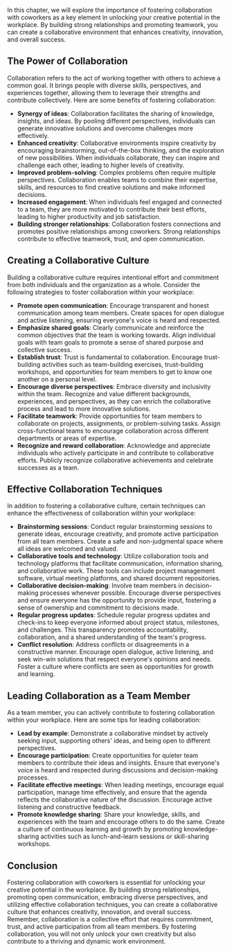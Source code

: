 
In this chapter, we will explore the importance of fostering collaboration with coworkers as a key element in unlocking your creative potential in the workplace. By building strong relationships and promoting teamwork, you can create a collaborative environment that enhances creativity, innovation, and overall success.

**The Power of Collaboration**
------------------------------

Collaboration refers to the act of working together with others to achieve a common goal. It brings people with diverse skills, perspectives, and experiences together, allowing them to leverage their strengths and contribute collectively. Here are some benefits of fostering collaboration:

* **Synergy of ideas**: Collaboration facilitates the sharing of knowledge, insights, and ideas. By pooling different perspectives, individuals can generate innovative solutions and overcome challenges more effectively.
* **Enhanced creativity**: Collaborative environments inspire creativity by encouraging brainstorming, out-of-the-box thinking, and the exploration of new possibilities. When individuals collaborate, they can inspire and challenge each other, leading to higher levels of creativity.
* **Improved problem-solving**: Complex problems often require multiple perspectives. Collaboration enables teams to combine their expertise, skills, and resources to find creative solutions and make informed decisions.
* **Increased engagement**: When individuals feel engaged and connected to a team, they are more motivated to contribute their best efforts, leading to higher productivity and job satisfaction.
* **Building stronger relationships**: Collaboration fosters connections and promotes positive relationships among coworkers. Strong relationships contribute to effective teamwork, trust, and open communication.

**Creating a Collaborative Culture**
------------------------------------

Building a collaborative culture requires intentional effort and commitment from both individuals and the organization as a whole. Consider the following strategies to foster collaboration within your workplace:

* **Promote open communication**: Encourage transparent and honest communication among team members. Create spaces for open dialogue and active listening, ensuring everyone's voice is heard and respected.
* **Emphasize shared goals**: Clearly communicate and reinforce the common objectives that the team is working towards. Align individual goals with team goals to promote a sense of shared purpose and collective success.
* **Establish trust**: Trust is fundamental to collaboration. Encourage trust-building activities such as team-building exercises, trust-building workshops, and opportunities for team members to get to know one another on a personal level.
* **Encourage diverse perspectives**: Embrace diversity and inclusivity within the team. Recognize and value different backgrounds, experiences, and perspectives, as they can enrich the collaborative process and lead to more innovative solutions.
* **Facilitate teamwork**: Provide opportunities for team members to collaborate on projects, assignments, or problem-solving tasks. Assign cross-functional teams to encourage collaboration across different departments or areas of expertise.
* **Recognize and reward collaboration**: Acknowledge and appreciate individuals who actively participate in and contribute to collaborative efforts. Publicly recognize collaborative achievements and celebrate successes as a team.

**Effective Collaboration Techniques**
--------------------------------------

In addition to fostering a collaborative culture, certain techniques can enhance the effectiveness of collaboration within your workplace:

* **Brainstorming sessions**: Conduct regular brainstorming sessions to generate ideas, encourage creativity, and promote active participation from all team members. Create a safe and non-judgmental space where all ideas are welcomed and valued.
* **Collaborative tools and technology**: Utilize collaboration tools and technology platforms that facilitate communication, information sharing, and collaborative work. These tools can include project management software, virtual meeting platforms, and shared document repositories.
* **Collaborative decision-making**: Involve team members in decision-making processes whenever possible. Encourage diverse perspectives and ensure everyone has the opportunity to provide input, fostering a sense of ownership and commitment to decisions made.
* **Regular progress updates**: Schedule regular progress updates and check-ins to keep everyone informed about project status, milestones, and challenges. This transparency promotes accountability, collaboration, and a shared understanding of the team's progress.
* **Conflict resolution**: Address conflicts or disagreements in a constructive manner. Encourage open dialogue, active listening, and seek win-win solutions that respect everyone's opinions and needs. Foster a culture where conflicts are seen as opportunities for growth and learning.

**Leading Collaboration as a Team Member**
------------------------------------------

As a team member, you can actively contribute to fostering collaboration within your workplace. Here are some tips for leading collaboration:

* **Lead by example**: Demonstrate a collaborative mindset by actively seeking input, supporting others' ideas, and being open to different perspectives.
* **Encourage participation**: Create opportunities for quieter team members to contribute their ideas and insights. Ensure that everyone's voice is heard and respected during discussions and decision-making processes.
* **Facilitate effective meetings**: When leading meetings, encourage equal participation, manage time effectively, and ensure that the agenda reflects the collaborative nature of the discussion. Encourage active listening and constructive feedback.
* **Promote knowledge sharing**: Share your knowledge, skills, and experiences with the team and encourage others to do the same. Create a culture of continuous learning and growth by promoting knowledge-sharing activities such as lunch-and-learn sessions or skill-sharing workshops.

**Conclusion**
--------------

Fostering collaboration with coworkers is essential for unlocking your creative potential in the workplace. By building strong relationships, promoting open communication, embracing diverse perspectives, and utilizing effective collaboration techniques, you can create a collaborative culture that enhances creativity, innovation, and overall success. Remember, collaboration is a collective effort that requires commitment, trust, and active participation from all team members. By fostering collaboration, you will not only unlock your own creativity but also contribute to a thriving and dynamic work environment.

